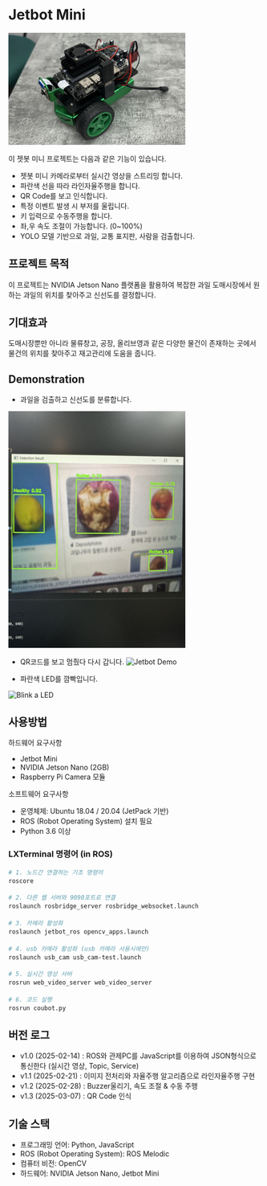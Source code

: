 # Jetbot Mini
<img src="materials/JetBot.jpeg" alt="Jetbot Mini" style="max-width : 70%; height : auto;">

이 젯봇 미니 프로젝트는 다음과 같은 기능이 있습니다.
- 젯봇 미니 카메라로부터 실시간 영상을 스트리밍 합니다.
- 파란색 선을 따라 라인자율주행을 합니다.
- QR Code를 보고 인식합니다.
- 특정 이벤트 발생 시 부저를 울립니다.
- 키 입력으로 수동주행을 합니다.
- 좌,우 속도 조절이 가능합니다. (0~100%)
- YOLO 모델 기반으로 과일, 교통 표지판, 사람을 검출합니다.

## 프로젝트 목적
이 프로젝트는 NVIDIA Jetson Nano 플랫폼을 활용하여 복잡한 과일 도매시장에서 원하는 과일의 위치를 찾아주고 신선도를 결정합니다.

## 기대효과
도매시장뿐만 아니라 물류창고, 공장, 올리브영과 같은 다양한 물건이 존재하는 곳에서 물건의 위치를 찾아주고 재고관리에 도움을 줍니다.

## Demonstration
- 과일을 검출하고 신선도를 분류합니다.
<img src="materials/yolo.jpeg" alt="yolo" style="max-width : 70%; height : auto;">

- QR코드를 보고 멈췄다 다시 갑니다.
![Jetbot Demo](materials/qr_check.gif)

- 파란색 LED를 깜빡입니다.
<img src="materials/led_blink.gif" alt="Blink a LED" style="max-width : 50%; height : auto;">

## 사용방법
하드웨어 요구사항
- Jetbot Mini
- NVIDIA Jetson Nano (2GB)
- Raspberry Pi Camera 모듈

소프트웨어 요구사항
- 운영체제: Ubuntu 18.04 / 20.04 (JetPack 기반)
- ROS (Robot Operating System) 설치 필요
- Python 3.6 이상

### LXTerminal 명령어 (in ROS)
```bash
# 1. 노드간 연결하는 기초 명령어
roscore 

# 2. 다른 웹 서버와 9090포트로 연결
roslaunch rosbridge_server rosbridge_websocket.launch

# 3. 카메라 활성화
roslaunch jetbot_ros opencv_apps.launch

# 4. usb 카메라 활성화 (usb 카메라 사용시에만)
roslaunch usb_cam usb_cam-test.launch

# 5. 실시간 영상 서버
rosrun web_video_server web_video_server

# 6. 코드 실행
rosrun coubot.py
```

## 버전 로그
- v1.0 (2025-02-14) : ROS와 관제PC를 JavaScript를 이용하여 JSON형식으로 통신한다 (실시간 영상, Topic, Service)
- v1.1 (2025-02-21) : 이미지 전처리와 자율주행 알고리즘으로 라인자율주행 구현
- v1.2 (2025-02-28) : Buzzer울리기, 속도 조절 & 수동 주행
- v1.3 (2025-03-07) : QR Code 인식

## 기술 스택
- 프로그래밍 언어: Python, JavaScript
- ROS (Robot Operating System): ROS Melodic
- 컴퓨터 비전: OpenCV
- 하드웨어: NVIDIA Jetson Nano, Jetbot Mini